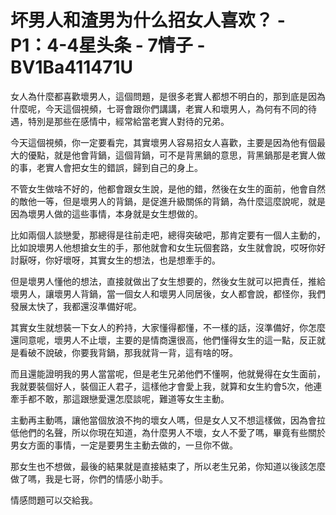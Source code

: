 # 坏男人和渣男为什么招女人喜欢？ - P1：4-4星头条 - 7情子 - BV1Ba411471U

女人為什麼都喜歡壞男人，這個問題，是很多老實人都想不明白的，那到底是因為什麼呢，今天這個視頻，七哥會跟你們講講，老實人和壞男人，為何有不同的待遇，特別是那些在感情中，經常給當老實人對待的兄弟。

今天這個視頻，你一定要看完，其實壞男人容易招女人喜歡，主要是因為他有個最大的優點，就是他會背鍋，這個背鍋，可不是背黑鍋的意思，背黑鍋那是老實人做的事，老實人會把女生的錯誤，歸到自己的身上。

不管女生做啥不好的，他都會跟女生說，是他的錯，然後在女生的面前，他會自然的敵他一等，但是壞男人的背鍋，是促進升級關係的背鍋，為什麼這麼說呢，就是因為壞男人做的這些事情，本身就是女生想做的。

比如兩個人談戀愛，那總得是往前走吧，總得突破吧，那肯定要有一個人主動的，比如說壞男人他想搶女生的手，那他就會和女生玩個套路，女生就會說，哎呀你好討厭呀，你好壞呀，其實女生的想法，也是想牽手的。

但是壞男人懂他的想法，直接就做出了女生想要的，然後女生就可以把責任，推給壞男人，讓壞男人背鍋，當一個女人和壞男人同居後，女人都會說，都怪你，我們發展太快了，我都還沒準備好呢。

其實女生就想裝一下女人的矜持，大家懂得都懂，不一樣的話，沒準備好，你怎麼還同意呢，壞男人不止壞，主要的是情商還很高，他們懂得女生的這一點，反正就是看破不說破，你要我背鍋，那我就背一背，這有啥的呀。

而且還能證明我的男人當當呢，但是老生兄弟他們不懂啊，他就覺得在女生面前，我就要裝個好人，裝個正人君子，這樣他才會愛上我，就算和女生約會5次，他連牽手都不敢，那這跟戀愛還怎麼談呢，難道等女生主動。

主動再主動嗎，讓他當個放浪不拘的壞女人嗎，但是女人又不想這樣做，因為會拉低他們的名聲，所以你現在知道，為什麼男人不壞，女人不愛了嗎，畢竟有些關於男女方面的事情，一定是要男生主動去做的，一旦你不做。

那女生也不想做，最後的結果就是直接結束了，所以老生兄弟，你知道以後該怎麼做了嗎，我是七哥，你們的情感小助手。

情感問題可以交給我。